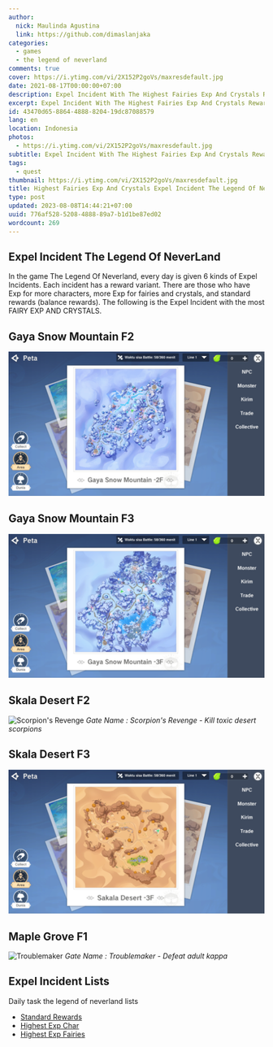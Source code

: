 ```yaml
---
author:
  nick: Maulinda Agustina
  link: https://github.com/dimaslanjaka
categories:
  - games
  - the legend of neverland
comments: true
cover: https://i.ytimg.com/vi/2X152P2goVs/maxresdefault.jpg
date: 2021-08-17T00:00:00+07:00
description: Expel Incident With The Highest Fairies Exp And Crystals Rewards.
excerpt: Expel Incident With The Highest Fairies Exp And Crystals Rewards.
id: 43470d65-8864-4888-8204-19dc87088579
lang: en
location: Indonesia
photos:
  - https://i.ytimg.com/vi/2X152P2goVs/maxresdefault.jpg
subtitle: Expel Incident With The Highest Fairies Exp And Crystals Rewards.
tags:
  - quest
thumbnail: https://i.ytimg.com/vi/2X152P2goVs/maxresdefault.jpg
title: Highest Fairies Exp And Crystals Expel Incident The Legend Of Neverland
type: post
updated: 2023-08-08T14:44:21+07:00
uuid: 776af528-5208-4888-89a7-b1d1be87ed02
wordcount: 269
---
```


<!-- toc -->

<h2 id="Intro">Expel Incident The Legend Of NeverLand</h2>
In the game The Legend Of Neverland, every day is given 6 kinds of Expel Incidents. Each incident has a reward variant. There are those who have Exp for more characters, more Exp for fairies and crystals, and standard rewards (balance rewards). The following is the Expel Incident with the most FAIRY EXP AND CRYSTALS.

## Gaya Snow Mountain F2
![](Crystals%20Fairy%20Exp/Gaya%20Snow%20Mountain%202F.png)

## Gaya Snow Mountain F3
![](Crystals%20Fairy%20Exp/Gaya%20Snow%20Mountain%203F.png)

## Skala Desert F2
![Scorpion's Revenge](https://user-images.githubusercontent.com/12471057/136436283-942699d6-be8d-4b55-9ebc-6641ca9884ac.png)
*Scorpion's Revenge - Kill toxic desert scorpions*

## Skala Desert F3
![](Crystals%20Fairy%20Exp/Skala%20Desert%203F.png)

## Maple Grove F1
![Troublemaker](https://user-images.githubusercontent.com/12471057/136435907-f0b7241e-a0c0-4091-8c2c-f04358acbfcc.png)
*Troublemaker - Defeat adult kappa*

## Expel Incident Lists
Daily task the legend of neverland lists
- [Standard Rewards](Standard%20Rewards.md)
- [Highest Exp Char](Exp%20Char.md)
- [Highest Exp Fairies](Crystals%20Fairy%20Exp.md)

<style>em::before{content:"Gate Name : ";}</style>
